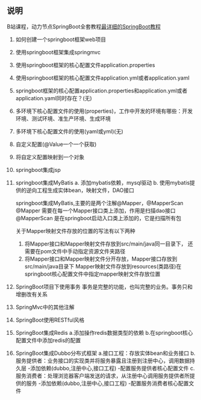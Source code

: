 ## 说明
B站课程，动力节点SpringBoot全套教程[最详细的SpringBoot教程](https://www.bilibili.com/video/BV1PZ4y1j7QK)

1. 如何创建一个springboot框架web项目
2. 使用springboot框架集成springmvc
3. 使用springboot框架的核心配置文件application.properties
4. 使用springboot框架的核心配置文件application.yml或者application.yaml
5. springboot框架的核心配置application.properties和application.yml或者application.yaml同时存在？(无)
6. 多环境下核心配置文件的使用(properties)，工作中开发的环境有哪些：开发环境、测试环境、准生产环境、生成环境
7. 多环境下核心配置文件的使用(yaml或yml)(无)
8. 自定义配置(@Value一个一个获取)
9. 将自定义配置映射到一个对象
10. springboot集成jsp
11. springboot集成MyBatis
    a. 添加mybatis依赖，mysql驱动
    b. 使用mybatis提供的逆向工程生成实体bean，映射文件，DAO接口
    
    springboot集成MyBatis,主要的是两个注解@Mapper，@MapperScan
    @Mapper 需要在每一个Mapper接口类上添加，作用是扫描dao接口
    @MapperScan 是在springboot启动入口类上添加的，它是扫描所有包
    
    关于Mapper映射文件存放的位置的写法有以下两种
    1. 将Mapper接口和Mapper映射文件存放到src/main/java同一目录下，
        还需要在pom文件中手动指定资源文件夹路径
    2. 将Mapper接口和Mapper映射文件分开存放，Mapper接口存放到src/main/java目录下
        Mapper映射文件存放到resources(类路径)在springboot核心配置文件中指定mapper映射文件存放位置

16. SpringBoot项目下使用事务
    事务是完整的功能，也叫完整的业务。事务只和增删改有关系
17. SpringMvc中的其他注解
18. SpringBoot使用RESTful风格
19. SpringBoot集成Redis
    a.添加操作redis数据类型的依赖
    b.在springboot核心配置文件中添加redis的配置
20. SpringBoot集成Dubbo分布式框架
    a.接口工程：存放实体bean和业务接口
    b.服务提供者：业务接口的实现类并将服务暴露且注册到注册中心，调用数据持久层
        -添加依赖(dubbo,注册中心,接口工程)
        -配置服务提供者核心配置文件
    c.服务消费者：处理浏览器客户端发送的请求，从注册中心调用服务提供者所提供的服务
        -添加依赖(dubbo,注册中心,接口工程)
        -配置服务消费者核心配置文件

 